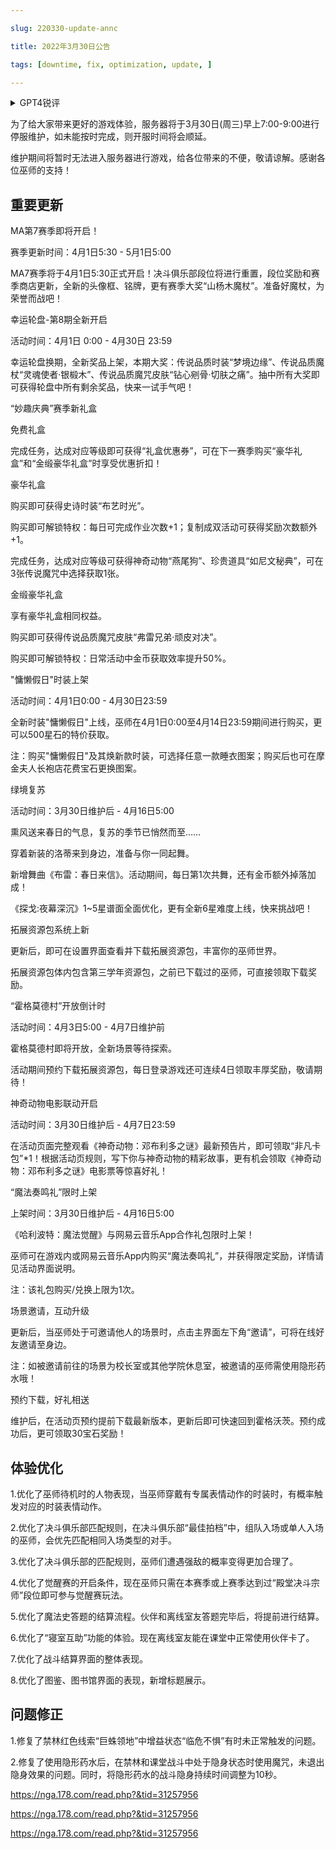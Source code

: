 ---
slug: 220330-update-annc
title: 2022年3月30日公告
tags: [downtime, fix, optimization, update, ]
---
<details>
<summary>GPT4锐评</summary>

</details>
<!--truncate-->


为了给大家带来更好的游戏体验，服务器将于3月30日(周三)早上7:00-9:00进行停服维护，如未能按时完成，则开服时间将会顺延。

维护期间将暂时无法进入服务器进行游戏，给各位带来的不便，敬请谅解。感谢各位巫师的支持！

## 重要更新
MA第7赛季即将开启！

赛季更新时间：4月1日5:30 - 5月1日5:00

MA7赛季将于4月1日5:30正式开启！决斗俱乐部段位将进行重置，段位奖励和赛季商店更新，全新的头像框、铭牌，更有赛季大奖“山杨木魔杖”。准备好魔杖，为荣誉而战吧！

幸运轮盘-第8期全新开启

活动时间：4月1日 0:00 - 4月30日 23:59

幸运轮盘换期，全新奖品上架，本期大奖：传说品质时装“梦境边缘”、传说品质魔杖“灵魂使者·银椴木”、传说品质魔咒皮肤“钻心剜骨·切肤之痛”。抽中所有大奖即可获得轮盘中所有剩余奖品，快来一试手气吧！

“妙趣庆典”赛季新礼盒

免费礼盒

完成任务，达成对应等级即可获得“礼盒优惠券”，可在下一赛季购买“豪华礼盒”和“金缎豪华礼盒”时享受优惠折扣！

豪华礼盒

购买即可获得史诗时装“布艺时光”。

购买即可解锁特权：每日可完成作业次数+1；复制成双活动可获得奖励次数额外+1。

完成任务，达成对应等级可获得神奇动物“燕尾狗”、珍贵道具“如尼文秘典”，可在3张传说魔咒中选择获取1张。

金缎豪华礼盒

享有豪华礼盒相同权益。

购买即可获得传说品质魔咒皮肤“弗雷兄弟·顽皮对决”。

购买即可解锁特权：日常活动中金币获取效率提升50%。

"慵懒假日"时装上架

活动时间：4月1日0:00 - 4月30日23:59

全新时装"慵懒假日"上线，巫师在4月1日0:00至4月14日23:59期间进行购买，更可以500星石的特价获取。

注：购买"慵懒假日"及其焕新款时装，可选择任意一款睡衣图案；购买后也可在摩金夫人长袍店花费宝石更换图案。

绿境复苏

活动时间：3月30日维护后 - 4月16日5:00

熏风送来春日的气息，复苏的季节已悄然而至……

穿着新装的洛蒂来到身边，准备与你一同起舞。

新增舞曲《布雷：春日来信》。活动期间，每日第1次共舞，还有金币额外掉落加成！

《探戈:夜幕深沉》1~5星谱面全面优化，更有全新6星难度上线，快来挑战吧！

拓展资源包系统上新

更新后，即可在设置界面查看并下载拓展资源包，丰富你的巫师世界。

拓展资源包体内包含第三学年资源包，之前已下载过的巫师，可直接领取下载奖励。

“霍格莫德村”开放倒计时

活动时间：4月3日5:00 - 4月7日维护前

霍格莫德村即将开放，全新场景等待探索。

活动期间预约下载拓展资源包，每日登录游戏还可连续4日领取丰厚奖励，敬请期待！

神奇动物电影联动开启

活动时间：3月30日维护后 - 4月7日23:59

在活动页面完整观看《神奇动物：邓布利多之谜》最新预告片，即可领取“非凡卡包”*1！根据活动页规则，写下你与神奇动物的精彩故事，更有机会领取《神奇动物：邓布利多之谜》电影票等惊喜好礼！

“魔法奏鸣礼”限时上架

上架时间：3月30日维护后 - 4月16日5:00

《哈利波特：魔法觉醒》与网易云音乐App合作礼包限时上架！

巫师可在游戏内或网易云音乐App内购买“魔法奏鸣礼”，并获得限定奖励，详情请见活动界面说明。

注：该礼包购买/兑换上限为1次。

场景邀请，互动升级

更新后，当巫师处于可邀请他人的场景时，点击主界面左下角“邀请”，可将在线好友邀请至身边。

注：如被邀请前往的场景为校长室或其他学院休息室，被邀请的巫师需使用隐形药水哦！

预约下载，好礼相送

维护后，在活动页预约提前下载最新版本，更新后即可快速回到霍格沃茨。预约成功后，更可领取30宝石奖励！

## <span id='optimization'>体验优化</span>
1.优化了巫师待机时的人物表现，当巫师穿戴有专属表情动作的时装时，有概率触发对应的时装表情动作。

2.优化了决斗俱乐部匹配规则，在决斗俱乐部“最佳拍档”中，组队入场或单人入场的巫师，会优先匹配相同入场类型的对手。

3.优化了决斗俱乐部的匹配规则，巫师们遭遇强敌的概率变得更加合理了。

4.优化了觉醒赛的开启条件，现在巫师只需在本赛季或上赛季达到过“殿堂决斗宗师”段位即可参与觉醒赛玩法。

5.优化了魔法史答题的结算流程。伙伴和离线室友答题完毕后，将提前进行结算。

6.优化了“寝室互助”功能的体验。现在离线室友能在课堂中正常使用伙伴卡了。

7.优化了战斗结算界面的整体表现。

8.优化了图鉴、图书馆界面的表现，新增标题展示。

## <span id='fix'>问题修正</span>
1.修复了禁林红色线索“巨蛛领地”中增益状态“临危不惧”有时未正常触发的问题。

2.修复了使用隐形药水后，在禁林和课堂战斗中处于隐身状态时使用魔咒，未退出隐身效果的问题。同时，将隐形药水的战斗隐身持续时间调整为10秒。

https://nga.178.com/read.php?&tid=31257956

https://nga.178.com/read.php?&tid=31257956

https://nga.178.com/read.php?&tid=31257956